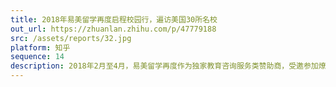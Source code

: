 ```yaml
---
title: 2018年易美留学再度启程校园行，遍访美国30所名校
out_url: https://zhuanlan.zhihu.com/p/47779188
src: /assets/reports/32.jpg
platform: 知乎
sequence: 14
description: 2018年2月至4月，易美留学再度作为独家教育咨询服务类赞助商，受邀参加燎原北美校园行，深入走访了北美地区近三十所高校，全面了解了高校当地风土人情及录取情况，与学生近距离交流并解答了学生在留学申请、就业方向选择等各方面的主要疑惑，同时也吸纳了诸多对教育行业有浓厚兴趣的优秀人才。
---
```

